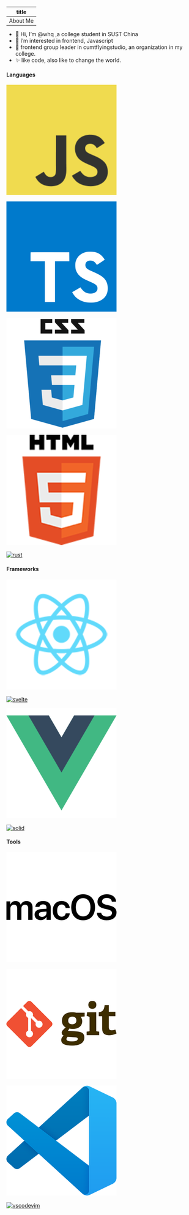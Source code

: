 | title    |
| -------- |
| About Me |

- 👋 Hi, I’m @whq ,a college student in SUST China
- 🎨 I’m interested in frontend, Javascript
- 🌱 frontend group leader in cumtflyingstudio, an organization in my college.
- ✨ like code, also like to change the world.

#### Languages

[![javascript](https://raw.githubusercontent.com/github/explore/80688e429a7d4ef2fca1e82350fe8e3517d3494d/topics/javascript/javascript.png)](https://raw.githubusercontent.com/github/explore/80688e429a7d4ef2fca1e82350fe8e3517d3494d/topics/javascript/javascript.png)

[![typescript](https://raw.githubusercontent.com/github/explore/80688e429a7d4ef2fca1e82350fe8e3517d3494d/topics/typescript/typescript.png)](https://raw.githubusercontent.com/github/explore/80688e429a7d4ef2fca1e82350fe8e3517d3494d/topics/typescript/typescript.png)

[![css](https://raw.githubusercontent.com/github/explore/80688e429a7d4ef2fca1e82350fe8e3517d3494d/topics/css/css.png)](https://raw.githubusercontent.com/github/explore/80688e429a7d4ef2fca1e82350fe8e3517d3494d/topics/css/css.png)

[![html](https://raw.githubusercontent.com/github/explore/80688e429a7d4ef2fca1e82350fe8e3517d3494d/topics/html/html.png)](https://raw.githubusercontent.com/github/explore/80688e429a7d4ef2fca1e82350fe8e3517d3494d/topics/html/html.png)

[![rust](https://avatars.githubusercontent.com/u/5430905?s=200&v=4)](https://avatars.githubusercontent.com/u/5430905?s=200&v=4)

#### Frameworks

[![react](https://raw.githubusercontent.com/github/explore/80688e429a7d4ef2fca1e82350fe8e3517d3494d/topics/react/react.png)](https://raw.githubusercontent.com/github/explore/80688e429a7d4ef2fca1e82350fe8e3517d3494d/topics/react/react.png)

[![svelte](https://avatars.githubusercontent.com/u/23617963?s=200&v=4)](https://avatars.githubusercontent.com/u/23617963?s=200&v=4)

[![vue](https://raw.githubusercontent.com/github/explore/80688e429a7d4ef2fca1e82350fe8e3517d3494d/topics/vue/vue.png)](https://raw.githubusercontent.com/github/explore/80688e429a7d4ef2fca1e82350fe8e3517d3494d/topics/vue/vue.png)

[![solid](https://avatars.githubusercontent.com/u/95326956?s=200&v=4)](https://avatars.githubusercontent.com/u/95326956?s=200&v=4)

#### Tools

[![macos](https://raw.githubusercontent.com/github/explore/80688e429a7d4ef2fca1e82350fe8e3517d3494d/topics/macos/macos.png)](https://raw.githubusercontent.com/github/explore/80688e429a7d4ef2fca1e82350fe8e3517d3494d/topics/macos/macos.png)

[![git](https://raw.githubusercontent.com/github/explore/80688e429a7d4ef2fca1e82350fe8e3517d3494d/topics/git/git.png)](https://raw.githubusercontent.com/github/explore/80688e429a7d4ef2fca1e82350fe8e3517d3494d/topics/git/git.png)

[![visual-studio-code](https://raw.githubusercontent.com/github/explore/80688e429a7d4ef2fca1e82350fe8e3517d3494d/topics/visual-studio-code/visual-studio-code.png)](https://raw.githubusercontent.com/github/explore/80688e429a7d4ef2fca1e82350fe8e3517d3494d/topics/visual-studio-code/visual-studio-code.png)

[![vscodevim](https://raw.githubusercontent.com/VSCodeVim/Vim/master/images/icon.png)](https://raw.githubusercontent.com/VSCodeVim/Vim/master/images/icon.png)